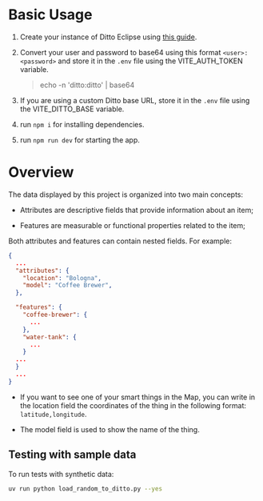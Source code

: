 # Basic Usage

1. Create your instance of Ditto Eclipse using [this guide](https://github.com/eclipse-ditto/ditto/tree/master/deployment/docker).

2. Convert your user and password to base64 using this format `<user>:<password>` and store it in the `.env` file using the VITE_AUTH_TOKEN variable.

   > echo -n 'ditto:ditto' | base64

3. If you are using a custom Ditto base URL, store it in the `.env` file using the VITE_DITTO_BASE variable.

4. run `npm i` for installing dependencies.

5. run `npm run dev` for starting the app.

# Overview

The data displayed by this project is organized into two main concepts:

- Attributes are descriptive fields that provide information about an item;

- Features are measurable or functional properties related to the item;

Both attributes and features can contain nested fields. For example:

```json
{
  ...
  "attributes": {
    "location": "Bologna",
    "model": "Coffee Brewer",
  },

  "features": {
    "coffee-brewer": {
      ...
    },
    "water-tank": {
      ...
    }
  ...
  }
  ...
}

```

- If you want to see one of your smart things in the Map, you can write in the location field the coordinates of the thing in the following format: `latitude,longitude`.

- The model field is used to show the name of the thing.

## Testing with sample data

To run tests with synthetic data:

```bash
uv run python load_random_to_ditto.py --yes
```
